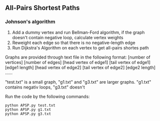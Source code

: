 ## All-Pairs Shortest Paths
### Johnson's algorithm
1. Add a dummy vertex and run Bellman-Ford algorithm, if the graph 
doesn't contain negative loop, calculate vertex weights 
2. Reweight each edge so that there is no negative-length edge
3. Run Dijkstra's Algorithm on each vertex to get all-pairs shortes path

Graphs are provided through text file in the following format:
\[number of vertices\] \[number of edges\]
\[head vertex of edge1\] \[tail vertex of edge1\] \[edge1 length\]
\[head vertex of edge2\] \[tail vertex of edge2\] \[edge2 length\]
......

"test.txt" is a small graph, "g1.txt" and "g3.txt" are larger graphs.
"g1.txt" contains negativ loops, "g3.txt" doesn't

Run the code by the following commands:
```
python APSP.py test.txt
python APSP.py g1.txt
python APSP.py g3.txt
```
